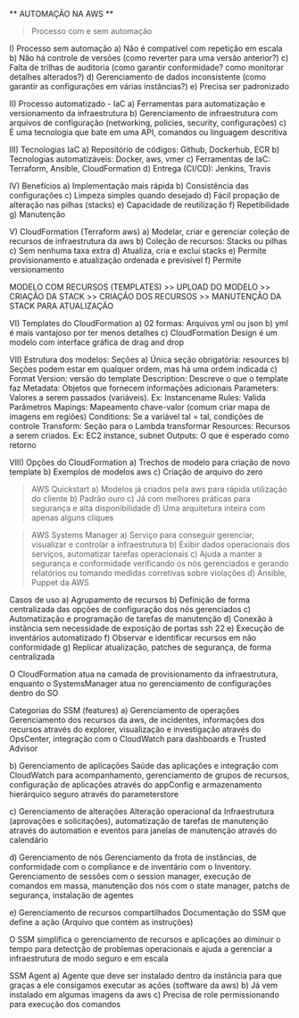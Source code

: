 ** AUTOMAÇÃO NA AWS **

>Processo com e sem automação

I) Processo sem automação
a) Não é compatível com repetição em escala
b) Não há controle de versões (como reverter para uma versão anterior?)
c) Falta de trilhas de auditoria (como garantir conformidade? como monitorar detalhes alterados?)
d) Gerenciamento de dados inconsistente (como garantir as configurações em várias instâncias?)
e) Precisa ser padronizado

II) Processo automatizado - IaC
a) Ferramentas para automatização e versionamento da infraestrutura
b) Gerenciamento de infraestrutura com arquivos de configuração (networking, policies, security, configurações)
c) É uma tecnologia que bate em uma API, comandos ou linguagem descritiva

III) Tecnologias IaC
a) Repositório de códigos: Github, Dockerhub, ECR
b) Tecnologias automatizáveis: Docker, aws, vmer
c) Ferramentas de IaC: Terraform, Ansible, CloudFormation
d) Entrega (CI/CD): Jenkins, Travis 

IV) Benefícios
a) Implementação mais rápida
b) Consistência das configurações
c) Limpeza simples quando desejado
d) Fácil propação de alteração nas pilhas (stacks)
e) Capacidade de reutilização
f) Repetibilidade
g) Manutenção

V) CloudFormation (Terraform aws)
a) Modelar, criar e gerenciar coleção de recursos de infraestrutura da aws
b) Coleção de recursos: Stacks ou pilhas
c) Sem nenhuma taxa extra
d) Atualiza, cria e exclui stacks
e) Permite provisionamento e atualização ordenada e previsível
f) Permite versionamento

MODELO COM RECURSOS (TEMPLATES) >> UPLOAD DO MODELO >> CRIAÇÃO DA STACK >> CRIAÇÃO DOS RECURSOS >> MANUTENÇÃO DA STACK PARA ATUALIZAÇÃO

VI) Templates do CloudFormation
a) 02 formas: Arquivos yml ou json
b) yml é mais vantajoso por ter menos detalhes
c) CloudFormation Design é um modelo com interface gráfica de drag and drop

VII) Estrutura dos modelos: Seções
a) Única seção obrigatória: resources
b) Seções podem estar em qualquer ordem, mas há uma ordem indicada
c) Format Version: versão do template
Description: Descreve o que o template faz
Metadata: Objetos que fornecem informações adicionais
Parameters: Valores a serem passados (variáveis). Ex: Instancename
Rules: Valida Parâmetros
Mapings: Mapeamento chave-valor (comum criar mapa de imagens em regiões)
Conditions: Se a variável tal = tal, condições de controle
Transform: Seção para o Lambda transformar
Resources: Recursos a serem criados. Ex: EC2 instance, subnet
Outputs: O que é esperado como retorno

VIII) Opções do CloudFormation
a) Trechos de modelo para criação de novo template
b) Exemplos de modelos aws
c) Criação de arquivo do zero

>AWS Quickstart
a) Modelos já criados pela aws para rápida utilização do cliente
b) Padrão ouro
c) Já com melhores práticas para segurança e alta disponibilidade
d) Uma arquitetura inteira com apenas alguns cliques

>AWS Systems Manager
a) Serviço para conseguir gerenciar, visualizar e controlar a infraestrutura
b) Exibir dados operacionais dos serviços, automatizar tarefas operacionais
c) Ajuda a manter a segurança e conformidade verificando os nós gerenciados e gerando relatórios ou tomando medidas corretivas sobre violações
d) Ansible, Puppet da AWS

Casos de uso
a) Agrupamento de recursos
b) Definição de forma centralizada das opções de configuração dos nós gerenciados
c) Automatização e programação de tarefas de manutenção
d) Conexão à instância sem necessidade de exposição de portas ssh 22
e) Execução de inventários automatizado
f) Observar e identificar recursos em não conformidade
g) Replicar atualização, patches de segurança, de forma centralizada

O CloudFormation atua na camada de provisionamento da infraestrutura, enquanto o SystemsManager atua no gerenciamento de configurações dentro do SO

Categorias do SSM (features)
a) Gerenciamento de operações
Gerenciamento dos recursos da aws, de incidentes, informações dos recursos através do explorer, visualização e investigação através do OpsCenter, integração com o CloudWatch para dashboards e Trusted Advisor

b) Gerenciamento de aplicações
Saúde das aplicações e integração com CloudWatch para acompanhamento, gerenciamento de grupos de recursos, configuração de aplicações através do appConfig e armazenamento hierárquico seguro através do parameterstore


c) Gerenciamento de alterações
Alteração operacional da Infraestrutura (aprovações e solicitações), automatização de tarefas de manutenção através do automation e eventos para janelas de manutenção através do calendário

d) Gerenciamento de nós
Gerenciamento da frota de instâncias, de conformidade com o compliance e de inventário com o Inventory. Gerenciamento de sessões com o session manager, execução de comandos em massa, manutenção dos nós com o state manager, patchs de segurança, instalação de agentes

e) Gerenciamento de recursos compartilhados
Documentação do SSM que define a ação (Arquivo que contém as instruções)

O SSM simplifica o gerenciamento de recursos e aplicações ao diminuir o tempo para detectção de problemas operacionais e ajuda a gerenciar a infraestrutura de modo seguro e em escala

SSM Agent
a) Agente que deve ser instalado dentro da instância para que graças a ele consigamos executar as ações (software da aws)
b) Já vem instalado em algumas imagens da aws
c) Precisa de role permissionando para execução dos comandos
